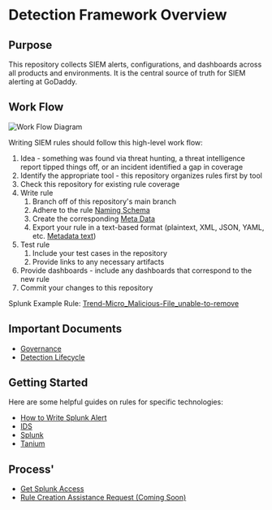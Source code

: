 # Detection Framework Overview

## Purpose

This repository collects SIEM alerts, configurations, and dashboards across all products and environments.
It is the central source of truth for SIEM alerting at GoDaddy.

## Work Flow

![Work Flow Diagram](https://github.com/gdcorp-infosec/siem-documentation/blob/main/workflow.png)

Writing SIEM rules should follow this high-level work flow:

1. Idea - something was found via threat hunting, a threat intelligence report tipped things off, or an incident identified a gap in coverage
2. Identify the appropriate tool - this repository organizes rules first by tool
3. Check this repository for existing rule coverage
4. Write rule 
   1. Branch off of this repository's main branch
   2. Adhere to the rule [Naming Schema](https://github.com/gdcorp-infosec/siem-documentation/tree/main/alerts/detections#naming) 
   3. Create the corresponding [Meta Data ](https://github.com/gdcorp-infosec/siem-documentation/tree/main/alerts/detections#metadata)    
   4. Export your rule in a text-based format (plaintext, XML, JSON, YAML, etc. [Metadata text](https://github.com/gdcorp-infosec/siem-documentation/blob/main/alerts/templates/metadata.json))
6. Test rule
   1. Include your test cases in the repository
   2. Provide links to any necessary artifacts
7. Provide dashboards - include any dashboards that correspond to the new rule
8. Commit your changes to this repository

Splunk Example Rule: [Trend-Micro_Malicious-File_unable-to-remove](https://github.com/gdcorp-infosec/siem-documentation/tree/main/alerts/detections/splunk/Trend-Micro_Malicious-File_unable-to-remove)

## Important Documents
* [Governance](https://github.com/gdcorp-infosec/security-detections-framework/blob/main/documentation/Governance-security_detections_framework.md)
* [Detection Lifecycle](https://github.com/gdcorp-infosec/security-detections-framework/blob/main/documentation/Detection_Lifecycle_Framework.md)

## Getting Started

Here are some helpful guides on rules for specific technologies:
* [How to Write Splunk Alert](https://github.com/gdcorp-infosec/security-detections-framework/blob/main/documentation/How_to_Create_a_Splunk_Alert.md) 
* [IDS](https://github.secureserver.net/infosec-network/ids-sensor-rules)
* [Splunk](https://docs.splunk.com/Documentation/Splunk/8.2.0/Alert/Aboutalerts)
* [Tanium](https://docs.tanium.com/detect/detect/authoring_signals.html)

## Process'
* [Get Splunk Access](https://x.co/getsplunk)
* [Rule Creation Assistance Request (Coming Soon)](https://jira.godaddy.com/browse/ATLSNADMIN-8989)

